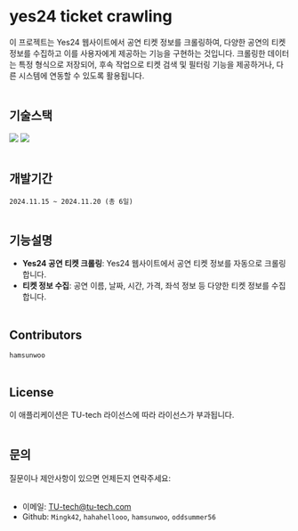 # yes24 ticket crawling

이 프로젝트는 Yes24 웹사이트에서 공연 티켓 정보를 크롤링하여, 다양한 공연의 티켓 정보를 수집하고 이를 사용자에게 제공하는 기능을 구현하는 것입니다. 크롤링한 데이터는 특정 형식으로 저장되어, 후속 작업으로 티켓 검색 및 필터링 기능을 제공하거나, 다른 시스템에 연동할 수 있도록 활용됩니다.
<br></br>
## 기술스택
<img src="https://img.shields.io/badge/Python-3.11-3776AB?style=flat&logo=Python&logoColor=F5F7F8"/>   <img src="https://img.shields.io/badge/selenium-43B02A?style=flat&logo=selenium&logoColor=F5F7F8"/>
<br></br>
## 개발기간
`2024.11.15 ~ 2024.11.20 (총 6일)`
<br></br>
## 기능설명
- **Yes24 공연 티켓 크롤링**: Yes24 웹사이트에서 공연 티켓 정보를 자동으로 크롤링합니다.
- **티켓 정보 수집**: 공연 이름, 날짜, 시간, 가격, 좌석 정보 등 다양한 티켓 정보를 수집합니다.
<br></br>
## Contributors
`hamsunwoo`
<br></br>
## License
이 애플리케이션은 TU-tech 라이선스에 따라 라이선스가 부과됩니다.
<br></br>
## 문의
질문이나 제안사항이 있으면 언제든지 연락주세요:
<br></br>
- 이메일: TU-tech@tu-tech.com
- Github: `Mingk42`, `hahahellooo`, `hamsunwoo`, `oddsummer56`

